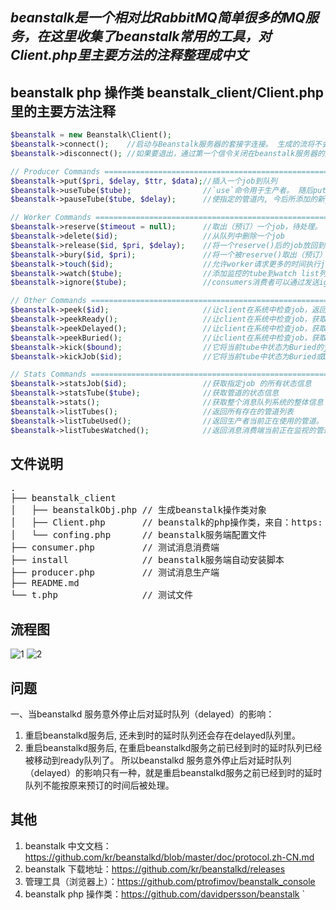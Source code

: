 *beanstalk是一个相对比RabbitMQ简单很多的MQ服务，在这里收集了beanstalk常用的工具，对Client.php里主要方法的注释整理成中文*
---
beanstalk php 操作类 beanstalk_client/Client.php里的主要方法注释
---

```php
$beanstalk = new Beanstalk\Client();
$beanstalk->connect();    //启动与Beanstalk服务器的套接字连接。 生成的流将不会有任何超时设置。
$beanstalk->disconnect(); //如果要退出，通过第一个信令关闭在beanstalk服务器的连接,

// Producer Commands ===========================================================================
$beanstalk->put($pri, $delay, $ttr, $data);//插入一个job到队列
$beanstalk->useTube($tube);                //`use`命令用于生产者。 随后put命令将作业放置到由此命令指定的管。 如果没有使用命令，作业将被放入名为`default`的管道中。
$beanstalk->pauseTube($tube, $delay);      //使指定的管道内, 今后所添加的新job在指定的$delay时间后才能被reserve()取出（预订）来处理。

// Worker Commands =============================================================================
$beanstalk->reserve($timeout = null);      //取出（预订）一个job，待处理。
$beanstalk->delete($id);                   //从队列中删除一个job
$beanstalk->release($id, $pri, $delay);    //将一个reserve()后的job放回到ready或delayed队列（也就是在reserve()后用release()，而且前后都不能用delete()）
$beanstalk->bury($id, $pri);               //将一个被reserve()取出（预订）后的job放入到buried状态，并且它会被放入FIFO链接列表中，直到客户端kick这些job，不然它们不会被处理。
$beanstalk->touch($id);                    //允许worker请求更多的时间执行job
$beanstalk->watch($tube);                  //添加监控的tube到watch list列表，reserve指令将会从监控的tube列表获取job，对于每个连接，监控的列表默认为default
$beanstalk->ignore($tube);                 //consumers消费者可以通过发送ignore()来取消监控tube（也就是在watch()之后reserve()之前做）

// Other Commands ==============================================================================
$beanstalk->peek($id);                     //让client在系统中检查job，返回id对应的job
$beanstalk->peekReady();                   //让client在系统中检查job，获取最早一个处于“Ready”状态的job、注意、只能获取当前tube的job
$beanstalk->peekDelayed();                 //让client在系统中检查job，获取最早一个处于“Delayed”状态的job、注意、只能获取当前tube的job
$beanstalk->peekBuried();                  //让client在系统中检查job，获取最早一个处于“Buried”状态的job、注意、只能获取当前tube的job
$beanstalk->kick($bound);                  //它将当前tube中状态为Buried的job迁移为ready状态，一次最多迁移$bound个。
$beanstalk->kickJob($id);                  //它将当前tube中状态为Buried或Delayed的job迁移为ready状态。

// Stats Commands ==============================================================================
$beanstalk->statsJob($id);                 //获取指定job 的所有状态信息
$beanstalk->statsTube($tube);              //获取管道的状态信息
$beanstalk->stats();                       //获取整个消息队列系统的整体信息
$beanstalk->listTubes();                   //返回所有存在的管道列表
$beanstalk->listTubeUsed();                //返回生产者当前正在使用的管道。
$beanstalk->listTubesWatched();            //返回消息消费端当前正在监视的管道列表。
```

文件说明
---
<pre>
.
├── beanstalk_client
│   ├── beanstalkObj.php // 生成beanstalk操作类对象
│   ├── Client.php       // beanstalk的php操作类，来自：https: // github.com/kr/beanstalkd/
│   └── confing.php      // beanstalk服务端配置文件
├── consumer.php         // 测试消息消费端
├── install              // beanstalk服务端自动安装脚本
├── producer.php         // 测试消息生产端
├── README.md
└── t.php                // 测试文件
</pre>

流程图
---
![1](http://wx3.sinaimg.cn/large/68252c5fly1fjycxwyk1zj20nm06ymzt.jpg)
![2](http://wx1.sinaimg.cn/large/68252c5fly1fjycy7pnu4j20p00jgq82.jpg)

问题
---
一、当beanstalkd 服务意外停止后对延时队列（delayed）的影响：
  1. 重启beanstalkd服务后, 还未到时的延时队列还会存在delayed队列里。
  2. 重启beanstalkd服务后, 在重启beanstalkd服务之前已经到时的延时队列已经被移动到ready队列了。
  所以beanstalkd 服务意外停止后对延时队列（delayed）的影响只有一种，就是重启beanstalkd服务之前已经到时的延时队列不能按原来预订的时间后被处理。

其他
---
1. beanstalk 中文文档：https://github.com/kr/beanstalkd/blob/master/doc/protocol.zh-CN.md
2. beanstalk 下载地址：https://github.com/kr/beanstalkd/releases
3. 管理工具（浏览器上）：https://github.com/ptrofimov/beanstalk_console
4. beanstalk php 操作类：https://github.com/davidpersson/beanstalk
`
